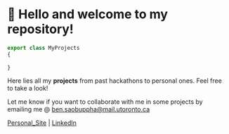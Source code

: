 # 👋 Hello and welcome to my repository!

```ts
export class MyProjects
{
  
}
```

Here lies all my **projects** from past hackathons to personal ones. Feel free to take a look! 

Let me know if you want to collaborate with me in some projects by emailing me @ ben.saobuppha@mail.utoronto.ca

[Personal_Site](http://bensaobuppha.com) | [LinkedIn](https://www.linkedin.com/in/bensaobuppha/)
